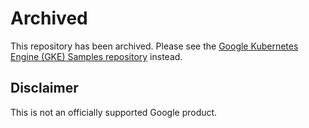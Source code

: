 # Archived

This repository has been archived. Please see the
[Google Kubernetes Engine (GKE) Samples repository](https://github.com/GoogleCloudPlatform/kubernetes-engine-samples/tree/main/workloads/migrate-x86-app-to-multi-arch)
instead.

## Disclaimer

This is not an officially supported Google product.
